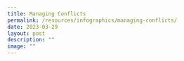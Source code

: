 ```yaml
---
title: Managing Conflicts
permalink: /resources/infographics/managing-conflicts/
date: 2023-03-29
layout: post
description: ""
image: ""
---
```

